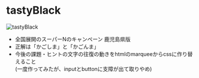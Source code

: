# tastyBlack
![tastyBlack](https://user-images.githubusercontent.com/67646107/90304169-c3b21780-deef-11ea-89c2-0294e6c2b381.gif)
- 全国展開のスーパーNのキャンペーン 鹿児島県版
- 正解は「かごしま」と「かごんま」
- 今後の課題・ヒントの文字の往復の動きをhtmlのmarqueeからcssに作り替えること<br>(一度作ってみたが、inputとbuttonに支障が出て取りやめ)
